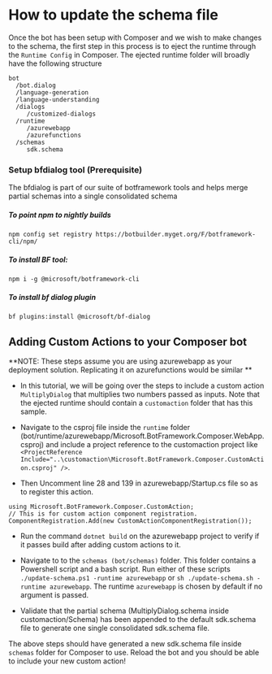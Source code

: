 
#  How to update the schema file
Once the bot has been setup with Composer and we wish to make changes to the schema, the first step in this process is to eject the runtime through the `Runtime Config` in Composer. The ejected runtime folder will broadly have the following structure

```
bot
  /bot.dialog
  /language-generation
  /language-understanding
  /dialogs
     /customized-dialogs
  /runtime
     /azurewebapp
     /azurefunctions
  /schemas
     sdk.schema
```

### Setup bfdialog tool (Prerequisite)
The bfdialog is part of our suite of botframework tools and helps merge partial schemas into a single consolidated schema

#####  To point npm to nightly builds
```
npm config set registry https://botbuilder.myget.org/F/botframework-cli/npm/
```
#####  To install BF tool:
```
npm i -g @microsoft/botframework-cli
```

#####  To install bf dialog plugin
```
bf plugins:install @microsoft/bf-dialog
```

##  Adding Custom Actions to your Composer bot
**NOTE: These steps assume you are using azurewebapp as your deployment solution. Replicating it on azurefunctions would be similar
**
- In this tutorial, we will be going over the steps to include a custom action `MultiplyDialog` that multiplies two numbers passed as inputs. Note that the ejected runtime should contain a `customaction` folder that has this sample.

- Navigate to the csproj file inside the `runtime` folder (bot/runtime/azurewebapp/Microsoft.BotFramework.Composer.WebApp.csproj) and include a project reference to the customaction project like `<ProjectReference Include="..\customaction\Microsoft.BotFramework.Composer.CustomAction.csproj" />`.

- Then Uncomment line 28 and 139 in azurewebapp/Startup.cs file so as to register this action.
```
using Microsoft.BotFramework.Composer.CustomAction;
// This is for custom action component registration.
ComponentRegistration.Add(new CustomActionComponentRegistration());
```

- Run the command `dotnet build` on the azurewebapp project to verify if it passes build after adding custom actions to it.

- Navigate to to the `schemas (bot/schemas)` folder. This folder contains a Powershell script and a bash script. Run either of these scripts `./update-schema.ps1 -runtime azurewebapp` or `sh ./update-schema.sh -runtime azurewebapp`. The runtime `azurewebapp` is chosen by default if no argument is passed.

- Validate that the partial schema (MultiplyDialog.schema inside customaction/Schema) has been appended to the default sdk.schema file to generate one single consolidated sdk.schema file.

The above steps should have generated a new sdk.schema file inside `schemas` folder for Composer to use. Reload the bot and you should be able to include your new custom action!
